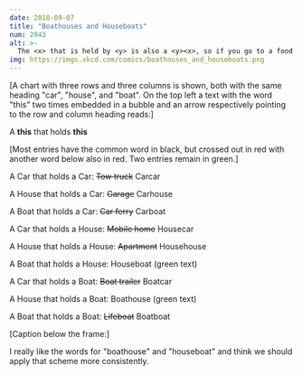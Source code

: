 ```yaml
---
date: 2018-09-07
title: "Boathouses and Houseboats"
num: 2043
alt: >-
  The <x> that is held by <y> is also a <y><x>, so if you go to a food truck, the stuff you buy is truck food. A phone that's in your car is a carphone, and a car equipped with a phone is a phonecar. When you play a mobile racing game, you're in your phonecar using your carphone to drive a different phonecar. I'm still not sure about bananaphones.
img: https://imgs.xkcd.com/comics/boathouses_and_houseboats.png
---
```

[A chart with three rows and three columns is shown, both with the same heading "car", "house", and "boat". On the top left a text with the word "this" two times embedded in a bubble and an arrow respectively pointing to the row and column heading reads:]

A **this** that holds **this**

[Most entries have the common word in black, but crossed out in red with another word below also in red. Two entries remain in green.]

A Car that holds a Car: <s>Tow truck</s> Carcar

A House that holds a Car: <s>Garage</s> Carhouse

A Boat that holds a Car: <s>Car ferry</s> Carboat

A Car that holds a House: <s>Mobile home</s> Housecar

A House that holds a House: <s>Apartment</s> Househouse

A Boat that holds a House: Houseboat (green text)

A Car that holds a Boat: <s>Boat trailer</s> Boatcar

A House that holds a Boat: Boathouse (green text)

A Boat that holds a Boat: <s>Lifeboat</s> Boatboat

[Caption below the frame:]

I really like the words for "boathouse" and "houseboat" and think we should apply that scheme more consistently.